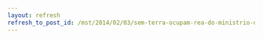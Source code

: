 ```yaml
---
layout: refresh
refresh_to_post_id: /mst/2014/02/03/sem-terra-ocupam-rea-do-ministrio-da-fazenda-no-norte-de-minas-gerais
---
```

